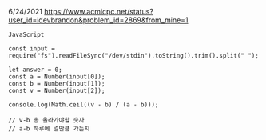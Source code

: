 6/24/2021
https://www.acmicpc.net/status?user_id=idevbrandon&problem_id=2869&from_mine=1
```
JavaScript

const input = require("fs").readFileSync("/dev/stdin").toString().trim().split(" ");

let answer = 0;
const a = Number(input[0]);
const b = Number(input[1]);
const v = Number(input[2]);

console.log(Math.ceil((v - b) / (a - b)));

// v-b 총 올라가야할 숫자 
// a-b 하루에 얼만큼 가는지 


```
